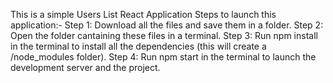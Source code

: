 This is a simple Users List React Application
Steps to launch this application:-
Step 1: Download all the files and save them in a folder.
Step 2: Open the folder cantaining these files in a terminal.
Step 3: Run npm install in the terminal to install all the dependencies (this will create a /node_modules folder).
Step 4: Run npm start in the terminal to launch the development server and the project.
